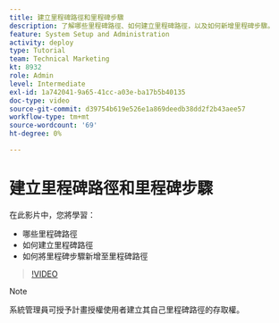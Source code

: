 ```yaml
---
title: 建立里程碑路徑和里程碑步驟
description: 了解哪些里程碑路徑、如何建立里程碑路徑，以及如何新增里程碑步驟。
feature: System Setup and Administration
activity: deploy
type: Tutorial
team: Technical Marketing
kt: 8932
role: Admin
level: Intermediate
exl-id: 1a742041-9a65-41cc-a03e-ba17b5b40135
doc-type: video
source-git-commit: d39754b619e526e1a869deedb38dd2f2b43aee57
workflow-type: tm+mt
source-wordcount: '69'
ht-degree: 0%

---
```


# 建立里程碑路徑和里程碑步驟

在此影片中，您將學習：

* 哪些里程碑路徑
* 如何建立里程碑路徑
* 如何將里程碑步驟新增至里程碑路徑

>[!VIDEO](https://video.tv.adobe.com/v/335204/?quality=12)

>[!NOTE]
>
>系統管理員可授予計畫授權使用者建立其自己里程碑路徑的存取權。
